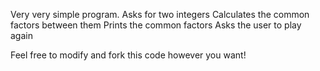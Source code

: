 Very very simple program.
Asks for two integers
Calculates the common factors between them
Prints the common factors
Asks the user to play again

Feel free to modify and fork this code however you want!
